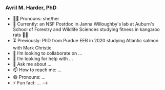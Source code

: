 ### Avril M. Harder, PhD 
- 👩‍💻 Pronouns: she/her
- 🧬 Currently: an NSF Postdoc in Janna Willoughby's lab at Auburn's School of Forestry and Wildlife Sciences studying fitness in kangaroo rats 🦘🐀
- ⏳ Previously: PhD from Purdue EEB in 2020 studying Atlantic salmon with Mark Christie
- 👯 I’m looking to collaborate on ...
- 🤔 I’m looking for help with ...
- 💬 Ask me about ...
- 📫 How to reach me: ...
- 😄 Pronouns: ...
- ⚡ Fun fact: ...
-->
